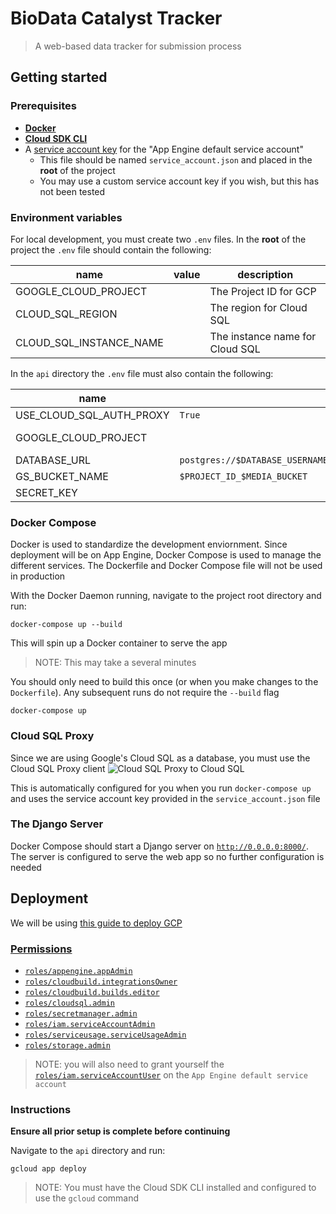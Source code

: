# BioData Catalyst Tracker

> A web-based data tracker for submission process

## Getting started

### Prerequisites

- **[Docker](https://www.docker.com/get-started)**
- **[Cloud SDK CLI](https://cloud.google.com/sdk/gcloud)**
- A [service account key](https://cloud.google.com/iam/docs/creating-managing-service-account-keys#creating) for the "App Engine default service account"
  - This file should be named `service_account.json` and placed in the **root** of the project
  - You may use a custom service account key if you wish, but this has not been tested

### Environment variables

For local development, you must create two `.env` files. In the **root** of the project the `.env` file should contain the following:

| name                    | value | description                     |
| ----------------------- | ----- | ------------------------------- |
| GOOGLE_CLOUD_PROJECT    |       | The Project ID for GCP          |
| CLOUD_SQL_REGION        |       | The region for Cloud SQL        |
| CLOUD_SQL_INSTANCE_NAME |       | The instance name for Cloud SQL |

In the `api` directory the `.env` file must also contain the following:

| name                     | value                                                                                                           | description                                                                                              |
| ------------------------ | --------------------------------------------------------------------------------------------------------------- | -------------------------------------------------------------------------------------------------------- |
| USE_CLOUD_SQL_AUTH_PROXY | `True`                                                                                                          |                                                                                                          |
| GOOGLE_CLOUD_PROJECT     |                                                                                                                 | The Project ID for GCP                                                                                   |
| DATABASE_URL             | `postgres://$DATABASE_USERNAME:$DATABASE_PASSWORD@//cloudsql/$PROJECT_ID:$REGION:$INSTANCE_NAME/$DATABASE_NAME` |                                                                                                          |
| GS_BUCKET_NAME           | `$PROJECT_ID_$MEDIA_BUCKET`                                                                                     |                                                                                                          |
| SECRET_KEY               |                                                                                                                 | [Reference](https://cloud.google.com/python/django/appengine#create-django-environment-file-as-a-secret) |

### Docker Compose

Docker is used to standardize the development enviornment. Since deployment will be on App Engine, Docker Compose is used to manage the different services. The Dockerfile and Docker Compose file will not be used in production

With the Docker Daemon running, navigate to the project root directory and run:

```
docker-compose up --build
```

This will spin up a Docker container to serve the app

> NOTE: This may take a several minutes

You should only need to build this once (or when you make changes to the `Dockerfile`).
Any subsequent runs do not require the `--build` flag

```
docker-compose up
```

### Cloud SQL Proxy

Since we are using Google's Cloud SQL as a database, you must use the Cloud SQL Proxy client
![Cloud SQL Proxy to Cloud SQL](https://cloud.google.com/sql/images/proxyconnection.svg)

This is automatically configured for you when you run `docker-compose up` and uses the service account key provided in the `service_account.json` file

### The Django Server

Docker Compose should start a Django server on [`http://0.0.0.0:8000/`](http://0.0.0.0:8000/).
The server is configured to serve the web app so no further configuration is needed

## Deployment

We will be using [this guide to deploy GCP](https://cloud.google.com/python/django/appengine#macos-64-bit)

### [Permissions](https://cloud.google.com/iam/docs/understanding-roles#predefined)

- [`roles/appengine.appAdmin`](https://cloud.google.com/iam/docs/understanding-roles#app-engine-roles)
- [`roles/cloudbuild.integrationsOwner`](https://cloud.google.com/iam/docs/understanding-roles#cloud-build-roles)
- [`roles/cloudbuild.builds.editor`](https://cloud.google.com/build/docs/iam-roles-permissions#predefined_roles)
- [`roles/cloudsql.admin`](https://cloud.google.com/iam/docs/understanding-roles#cloud-sql-roles)
- [`roles/secretmanager.admin`](https://cloud.google.com/iam/docs/understanding-roles#secret-manager-roles)
- [`roles/iam.serviceAccountAdmin`](https://cloud.google.com/iam/docs/understanding-roles#service-accounts-roles)
- [`roles/serviceusage.serviceUsageAdmin`](https://cloud.google.com/iam/docs/understanding-roles#service-usage-roles)
- [`roles/storage.admin`](https://cloud.google.com/iam/docs/understanding-roles#cloud-storage-roles)

> NOTE: you will also need to grant yourself the [`roles/iam.serviceAccountUser`](https://cloud.google.com/iam/docs/understanding-roles#service-accounts-roles) on the `App Engine default service account`

### Instructions

**Ensure all prior setup is complete before continuing**

Navigate to the `api` directory and run:

```
gcloud app deploy
```

> NOTE: You must have the Cloud SDK CLI installed and configured to use the `gcloud` command
